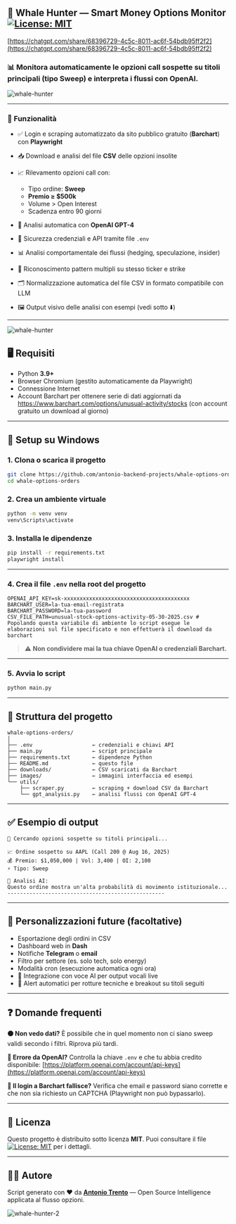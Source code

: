 ## 📘 Whale Hunter — Smart Money Options Monitor [![License: MIT](https://img.shields.io/badge/License-MIT-blue.svg)](./LICENSE)

[https://chatgpt.com/share/68396729-4c5c-8011-ac6f-54bdb95ff2f2](https://chatgpt.com/share/68396729-4c5c-8011-ac6f-54bdb95ff2f2)

### 📊 Monitora automaticamente le opzioni call sospette su titoli principali (tipo Sweep) e interpreta i flussi con OpenAI.

![whale-hunter](images/20250531_1244.png)

---

### 🚀 Funzionalità

* ✅ Login e scraping automatizzato da sito pubblico gratuito (**Barchart**) con **Playwright**
* 📥 Download e analisi del file **CSV** delle opzioni insolite
* 📈 Rilevamento opzioni call con:

  * Tipo ordine: **Sweep**
  * **Premio ≥ \$500k**
  * Volume > Open Interest
  * Scadenza entro 90 giorni
* 🤖 Analisi automatica con **OpenAI GPT-4**
* 🔐 Sicurezza credenziali e API tramite file `.env`
* 📊 Analisi comportamentale dei flussi (hedging, speculazione, insider)
* 🧠 Riconoscimento pattern multipli su stesso ticker e strike
* 🗂️ Normalizzazione automatica del file CSV in formato compatibile con LLM
* 🖼️ Output visivo delle analisi con esempi (vedi sotto ⬇️)

---

![whale-hunter](images/whale-hunter-screen.png)

## 🖥️ Requisiti

* Python **3.9+**
* Browser Chromium (gestito automaticamente da Playwright)
* Connessione Internet
* Account Barchart per ottenere serie di dati aggiornati da https://www.barchart.com/options/unusual-activity/stocks (con account gratuito un download al giorno)

---

## 🔧 Setup su Windows

### 1. Clona o scarica il progetto

```bash
git clone https://github.com/antonio-backend-projects/whale-options-orders
cd whale-options-orders
````

### 2. Crea un ambiente virtuale

```bash
python -m venv venv
venv\Scripts\activate
```

### 3. Installa le dipendenze

```bash
pip install -r requirements.txt
playwright install
```

---

### 4. Crea il file `.env` nella root del progetto

```
OPENAI_API_KEY=sk-xxxxxxxxxxxxxxxxxxxxxxxxxxxxxxxxxxxxxxxx
BARCHART_USER=la-tua-email-registrata
BARCHART_PASSWORD=la-tua-password
CSV_FILE_PATH=unusual-stock-options-activity-05-30-2025.csv # Popolando questa variabile di ambiente lo script esegue le elaborazioni sul file specificato e non effettuerà il download da barchart
```

> ⚠️ **Non condividere mai la tua chiave OpenAI o credenziali Barchart.**

---

### 5. Avvia lo script

```bash
python main.py
```

---

## 📂 Struttura del progetto

```
whale-options-orders/
│
├── .env                   ← credenziali e chiavi API
├── main.py                ← script principale
├── requirements.txt       ← dipendenze Python
├── README.md              ← questo file
├── downloads/             ← CSV scaricati da Barchart
├── images/                ← immagini interfaccia ed esempi
└── utils/
    ├── scraper.py         ← scraping + download CSV da Barchart
    └── gpt_analysis.py    ← analisi flussi con OpenAI GPT-4
```

---

## ✅ Esempio di output

```
📡 Cercando opzioni sospette su titoli principali...

📈 Ordine sospetto su AAPL (Call 200 @ Aug 16, 2025)
💰 Premio: $1,050,000 | Vol: 3,400 | OI: 2,100
⚡ Tipo: Sweep

🧠 Analisi AI:
Questo ordine mostra un'alta probabilità di movimento istituzionale...
--------------------------------------------------
```

---

## 📌 Personalizzazioni future (facoltative)

* Esportazione degli ordini in CSV
* Dashboard web in **Dash**
* Notifiche **Telegram** o **email**
* Filtro per settore (es. solo tech, solo energy)
* Modalità cron (esecuzione automatica ogni ora)
* 🧩 Integrazione con voce AI per output vocali live
* 🔔 Alert automatici per rotture tecniche e breakout su titoli seguiti

---

## ❓ Domande frequenti

**🟠 Non vedo dati?**
È possibile che in quel momento non ci siano sweep validi secondo i filtri. Riprova più tardi.

**🔴 Errore da OpenAI?**
Controlla la chiave `.env` e che tu abbia credito disponibile:
[https://platform.openai.com/account/api-keys](https://platform.openai.com/account/api-keys)

**🧭 Il login a Barchart fallisce?**
Verifica che email e password siano corrette e che non sia richiesto un CAPTCHA (Playwright non può bypassarlo).


---

## 📄 Licenza

Questo progetto è distribuito sotto licenza **MIT**.
Puoi consultare il file [![License: MIT](https://img.shields.io/badge/License-MIT-blue.svg)](./LICENSE) per i dettagli.

---


## 👨‍💻 Autore

Script generato con ❤️ da **[Antonio Trento](https://antoniotrento.net)** — Open Source Intelligence applicata al flusso opzioni.



![whale-hunter-2](images/20250531_1238.png)